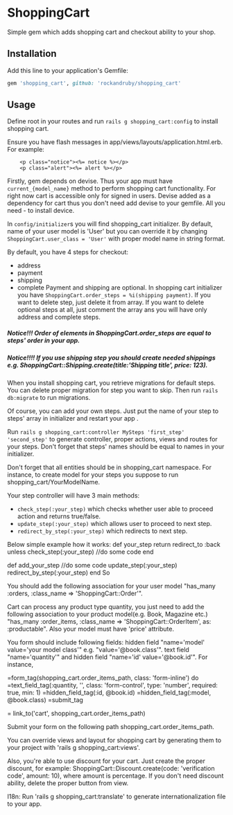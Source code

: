# ShoppingCart
Simple gem which adds shopping cart and checkout ability to your shop.

## Installation
Add this line to your application's Gemfile:

```ruby
gem 'shopping_cart', github: 'rockandruby/shopping_cart'
```

## Usage
 Define root in your routes and run `rails g shopping_cart:config` to install shopping cart.

  Ensure you have flash messages in app/views/layouts/application.html.erb.
      For example:

        <p class="notice"><%= notice %></p>
        <p class="alert"><%= alert %></p>


 Firstly, gem depends on devise. Thus your app must have `current_{model_name}` method to perform
shopping cart functionality. For right now cart is accessible only for signed in users. Devise
added as a dependency for cart thus you don't need add devise to your gemfile. All you need - to install device.

 In `config/initializer`s you will find shopping_cart initializer. By default, name of your user model is
'User' but you can override it by changing `ShoppingCart.user_class = 'User'` with proper model name in
string format.

 By default, you have 4 steps for checkout:
 - address
 - payment
 - shipping
 - complete
 Payment and shipping are optional. In shopping cart initializer you have `ShoppingCart.order_steps = %i(shipping payment)`.
If you want to delete step, just delete it from array. If you want to delete optional steps at all, just
comment the array ans you will have only address and complete steps.

##### Notice!!! Order of elements in ShoppingCart.order_steps are equal to steps' order in your app.

##### Notice!!!! If you use shipping step you should create needed shippings e.g. ShoppingCart::Shipping.create(title:'Shipping title', price: 123).

 When you install shopping cart, you retrieve migrations for default steps. You can delete proper migration for
step you want to skip. Then run `rails db:migrate` to run migrations.

 Of course, you can add your own steps. Just put the name of your step to steps' array in initializer and
restart your app .

 Run `rails g shopping_cart:controller MySteps 'first_step' 'second_step'` to generate controller,
proper actions, views and routes for your steps. Don't forget that steps' names should be equal to names in
your initializer.

Don't forget that all entities should be in shopping_cart namespace. For instance, to create model for
your steps you suppose to run shopping_cart/YourModelName.

Your step controller will have 3 main methods:
- `check_step(:your_step)` which checks whether user able to proceed
   action and returns true/false.
- `update_step(:your_step)` which allows user to proceed to next step.
- `redirect_by_step(:your_step)` which redirects to next step.

Below simple example how it works:
 def your_step
  return redirect_to :back unless check_step(:your_step)
  //do some code
 end

 def add_your_step
   //do some code
   update_step(:your_step)
   redirect_by_step(:your_step)
 end
So

 You should add the following association for your user model "has_many :orders,
:class_name => 'ShoppingCart::Order'".

 Cart can process any product type quantity, you just need to add the following association to
your product model(e.g. Book, Magazine etc.)
"has_many :order_items, :class_name => 'ShoppingCart::OrderItem', as: :productable".
Also your model must have 'price' attribute.

You form should include following fields:
 hidden field "name='model' value='your model class'" e.g. "value='@book.class'".
 text field "name='quantity'" and hidden field "name='id' value='@book.id'". For instance,

 =form_tag(shopping_cart.order_items_path, class: 'form-inline') do
   =text_field_tag(:quantity, '', class: 'form-control', type: 'number', required: true, min: 1)
   =hidden_field_tag(:id, @book.id)
   =hidden_field_tag(:model, @book.class)
   =submit_tag

 = link_to('cart', shopping_cart.order_items_path)

 Submit your form on the following path shopping_cart.order_items_path.

 You can override views and layout for shopping cart by generating them to your project with
'rails g shopping_cart:views'.

 Also, you're able to use discount for your cart. Just create the proper discount, for example:
ShoppingCart::Discount.create(code: 'verification code', amount: 10), where amount is percentage.
If you don't need discount ability, delete the proper button from view.

I18n:
 Run 'rails g shopping_cart:translate' to generate internationalization file to your app.
